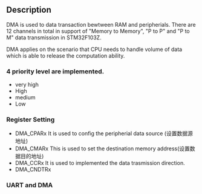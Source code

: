 ## Description
DMA is used to data transaction bewtween RAM and peripherials. 
There are 12 channels in total in support of "Memory to Memory", "P to P" and "P to M" data transmission in STM32F103Z.

DMA applies on the scenario that CPU needs to handle volume of data which is able to release the computation ability.


### 4 priority level are implemented.
- very high
- High
- medium
- Low
### Register Setting
- DMA_CPARx   It is used to config the peripherial data source (设置数据源地址)
- DMA_CMARx   This is used to set the destination memory address(设置数据目的地址)
- DMA_CCRx    It is used to implemented the data trasmission direction.
- DMA_CNDTRx  
### UART and DMA

